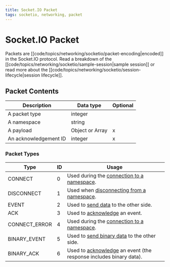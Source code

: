 ```yaml
---
title: Socket.IO Packet
tags: socketio, networking, packet
---
```


# Socket.IO Packet

Packets are [[code/topics/networking/socketio/packet-encoding|encoded]] in the Socket.IO protocol. Read a breakdown of the [[code/topics/networking/socketio/sample-session|sample session]] or read more about the [[code/topics/networking/socketio/session-lifecycle|session lifecycle]].

## Packet Contents

| Description | Data type        | Optional |
| -------------- | ------------ | ------------- |
| A packet type | integer | |
| A namespace | string | |
| A payload | Object or Array | x |
| An acknowledgement ID | integer | x |

### Packet Types

| Type | ID | Usage |
|---|---|---|
|CONNECT|0|Used during the [connection to a namespace](https://socket.io/docs/v4/socket-io-protocol/#connection-to-a-namespace).|
|DISCONNECT|1|Used when [disconnecting from a namespace](https://socket.io/docs/v4/socket-io-protocol/#disconnection-from-a-namespace).|
|EVENT|2|Used to [send data](https://socket.io/docs/v4/socket-io-protocol/#sending-and-receiving-data) to the other side.|
|ACK|3|Used to [acknowledge](https://socket.io/docs/v4/socket-io-protocol/#acknowledgement) an event.|
|CONNECT_ERROR|4|Used during the [connection to a namespace](https://socket.io/docs/v4/socket-io-protocol/#connection-to-a-namespace).|
|BINARY_EVENT|5|Used to [send binary data](https://socket.io/docs/v4/socket-io-protocol/#sending-and-receiving-data) to the other side.|
|BINARY_ACK|6|Used to [acknowledge](https://socket.io/docs/v4/socket-io-protocol/#acknowledgement) an event (the response includes binary data).|
